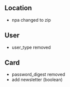 ## Location
* npa changed to zip

## User
* user_type removed

## Card
* password_digest removed
* add newsletter (boolean)